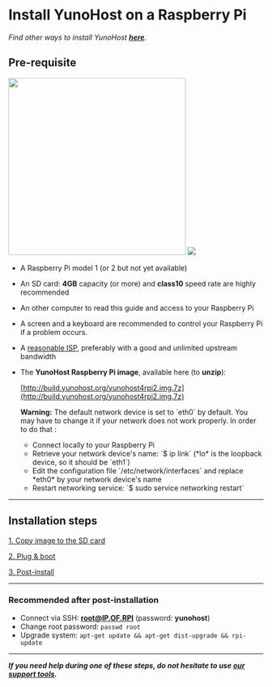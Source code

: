# Install YunoHost on a Raspberry Pi

*Find other ways to install YunoHost **[here](/install)**.*

## Pre-requisite
<img src="https://yunohost.org/images/Raspberry_Pi_2_Model_B_v1.1_front_angle_new.jpg" width=350>
<img src="https://yunohost.org/images/micro-sd-card.jpg">

* A Raspberry Pi model 1 (or 2 but not yet available)
* An SD card: **4GB** capacity (or more) and **class10** speed rate are highly recommended
* An other computer to read this guide and access to your Raspberry Pi
* A screen and a keyboard are recommended to control your Raspberry Pi if a problem occurs.
* A [reasonable ISP](/isp), preferably with a good and unlimited upstream bandwidth
* The **YunoHost Raspberry Pi image**, available here (to **unzip**):

    [http://build.yunohost.org/yunohost4rpi2.img.7z](http://build.yunohost.org/yunohost4rpi2.img.7z)

    <div class="alert alert-warning">
    <b>Warning:</b> The default network device is set to `eth0` by default. You may have to change it if your network does not work properly. In order to do that :
    <ul>
    <li>Connect locally to your Raspberry Pi</li>
    <li>Retrieve your network device's name: `$ ip link` (*lo* is the loopback device, so it should be `eth1`)</li>
    <li>Edit the configuration file `/etc/network/interfaces` and replace *eth0* by your network device's name</li>
    <li>Restart networking service: `$ sudo service networking restart`</li>
    </ul>
    </div>

---

## Installation steps

<a class="btn btn-lg btn-default" href="/copy_image">1. Copy image to the SD card</a>

<a class="btn btn-lg btn-default" href="/plug_and_boot">2. Plug & boot</a>

<a class="btn btn-lg btn-default" href="/postinstall">3. Post-install</a>

---

### Recommended after post-installation

* Connect via SSH: **root@IP.OF.RPI** (password: **yunohost**)
* Change root password: `passwd root`
* Upgrade system: `apt-get update && apt-get dist-upgrade && rpi-update`

---

***If you need help during one of these steps, do not hesitate to use [our support tools](/support).***

